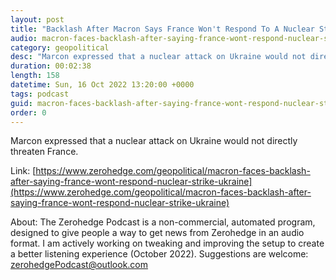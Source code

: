 ```yaml
---
layout: post
title: "Backlash After Macron Says France Won't Respond To A Nuclear Strike On Ukraine"
audio: macron-faces-backlash-after-saying-france-wont-respond-nuclear-strike-ukraine-0
category: geopolitical
desc: "Marcon expressed that a nuclear attack on Ukraine would not directly threaten France."
duration: 00:02:38
length: 158
datetime: Sun, 16 Oct 2022 13:20:00 +0000
tags: podcast
guid: macron-faces-backlash-after-saying-france-wont-respond-nuclear-strike-ukraine-0
order: 0
---
```

Marcon expressed that a nuclear attack on Ukraine would not directly threaten France.

Link: [https://www.zerohedge.com/geopolitical/macron-faces-backlash-after-saying-france-wont-respond-nuclear-strike-ukraine](https://www.zerohedge.com/geopolitical/macron-faces-backlash-after-saying-france-wont-respond-nuclear-strike-ukraine)

About: The Zerohedge Podcast is a non-commercial, automated program, designed to give people a way to get news from Zerohedge in an audio format.  I am actively working on tweaking and improving the setup to create a better listening experience (October 2022).  Suggestions are welcome: [zerohedgePodcast@outlook.com](mailto:zerohedgePodcast@outlook.com)